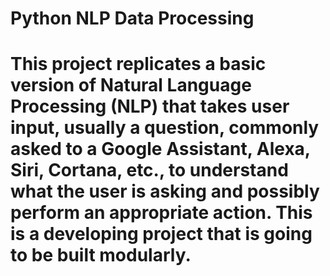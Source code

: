 # Python NLP Data Processing

# This project replicates a basic version of Natural Language Processing (NLP) that takes user input, usually a question, commonly asked to a Google Assistant, Alexa, Siri, Cortana, etc., to understand what the user is asking and possibly perform an appropriate action. This is a developing project that is going to be built modularly. 
